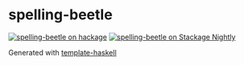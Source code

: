 # spelling-beetle
[![spelling-beetle on hackage](https://img.shields.io/hackage/v/spelling-beetle)](http://hackage.haskell.org/package/spelling-beetle)
[![spelling-beetle on Stackage Nightly](https://stackage.org/package/spelling-beetle/badge/nightly)](https://stackage.org/nightly/package/spelling-beetle)

Generated with [template-haskell](https://github.com/jonascarpay/template-haskell)

